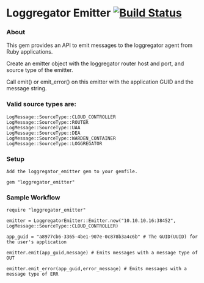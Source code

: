# Loggregator Emitter [![Build Status](https://travis-ci.org/cloudfoundry/loggregator_emitter.png?branch=master)](https://travis-ci.org/cloudfoundry/loggregator_emitter)

### About

This gem provides an API to emit messages to the loggregator agent from Ruby applications.

Create an emitter object with the loggregator router host and port, and source type of the emitter.

Call emit() or emit_error() on this emitter with the application GUID and the message string.

### Valid source types are:

 	LogMessage::SourceType::CLOUD_CONTROLLER
 	LogMessage::SourceType::ROUTER
 	LogMessage::SourceType::UAA
 	LogMessage::SourceType::DEA
 	LogMessage::SourceType::WARDEN_CONTAINER
 	LogMessage::SourceType::LOGGREGATOR

### Setup

    Add the loggregator_emitter gem to your gemfile.

    gem "loggregator_emitter"

### Sample Workflow

    require "loggregator_emitter"

    emitter = LoggregatorEmitter::Emitter.new("10.10.10.16:38452", LogMessage::SourceType::CLOUD_CONTROLLER)

    app_guid = "a8977cb6-3365-4be1-907e-0c878b3a4c6b" # The GUID(UUID) for the user's application

    emitter.emit(app_guid,message) # Emits messages with a message type of OUT

    emitter.emit_error(app_guid,error_message) # Emits messages with a message type of ERR

